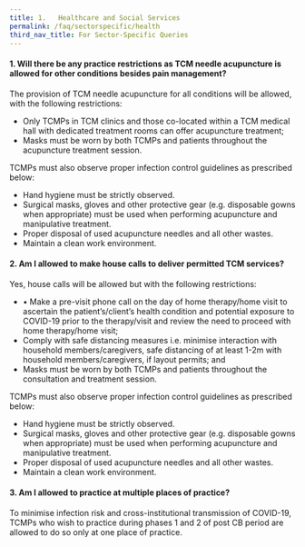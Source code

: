 ```yaml
---
title: 1.	Healthcare and Social Services
permalink: /faq/sectorspecific/health
third_nav_title: For Sector-Specific Queries
---
```


#### **1. Will there be any practice restrictions as TCM needle acupuncture is allowed for other conditions besides pain management?**
The provision of TCM needle acupuncture for all conditions will be allowed, with the following restrictions:
- Only TCMPs in TCM clinics and those co-located within a TCM medical hall with dedicated treatment rooms can offer acupuncture treatment;
- Masks must be worn by both TCMPs and patients throughout the acupuncture treatment session. 

TCMPs must also observe proper infection control guidelines as prescribed below:
- Hand hygiene must be strictly observed.
- Surgical masks, gloves and other protective gear (e.g. disposable gowns when appropriate) must be used when performing acupuncture and manipulative treatment.
- Proper disposal of used acupuncture needles and all other wastes.
- Maintain a clean work environment.

#### **2. Am I allowed to make house calls to deliver permitted TCM services?**
Yes, house calls will be allowed but with the following restrictions:
- •	Make a pre-visit phone call on the day of home therapy/home visit to ascertain the patient’s/client’s health condition and potential exposure to COVID-19 prior to the therapy/visit and review the need to proceed with home therapy/home visit;
- Comply with safe distancing measures i.e. minimise interaction with household members/caregivers, safe distancing of at least 1-2m with household members/caregivers, if layout permits; and
- Masks must be worn by both TCMPs and patients throughout the consultation and treatment session.

TCMPs must also observe proper infection control guidelines as prescribed below:
- Hand hygiene must be strictly observed.
- Surgical masks, gloves and other protective gear (e.g. disposable gowns when appropriate) must be used when performing acupuncture and manipulative treatment.
- Proper disposal of used acupuncture needles and all other wastes.
- Maintain a clean work environment.

#### **3. Am I allowed to practice at multiple places of practice?**
To minimise infection risk and cross-institutional transmission of COVID-19, TCMPs who wish to practice during phases 1 and 2 of post CB period are allowed to do so only at one place of practice.
